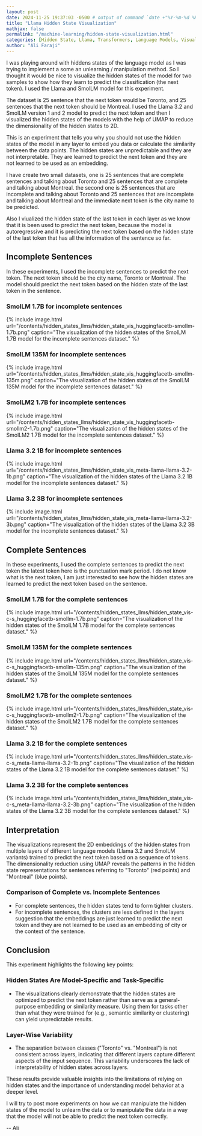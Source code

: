 ```yaml
---
layout: post
date: 2024-11-25 19:37:03 -0500 # output of command `date +"%Y-%m-%d %H:%M:%S %z"`
title: "Llama Hidden State Visualization"
mathjax: false
permalink: "/machine-learning/hidden-state-visualization.html"
categories: [Hidden State, Llama, Transformers, Language Models, Visualization]
author: "Ali Faraji"
---
```


I was playing around with hiddens states of the language model as I was trying to implement a some an unlearning / manipulation method. So I thought it would be nice to visualize the hidden states of the model for two samples to show how they learn to predict the classification (the next token). I used the Llama and SmolLM model for this experiment.

The dataset is 25 sentence that the next token would be Toronto, and 25 sentences that the next token should be Montreal. I used the Llama 3.2 and SmolLM version 1 and 2 model to predict the next token and then I visualized the hidden states of the models with the help of UMAP to reduce the dimensionality of the hidden states to 2D.

This is an experiment that tells you why you should not use the hidden states of the model in any layer to embed you data or calculate the similarity between the data points. The hidden states are unpredictable and they are not interpretable. They are learned to predict the next token and they are not learned to be used as an embedding.

I have create two small datasets,
one is 25 sentences that are complete sentences and talking about Toronto and 25 sentences that are complete and talking about Montreal.
the second one is 25 sentences that are incomplete and talking about Toronto and 25 sentences that are incomplete and talking about Montreal and the immediate next token is the city name to be predicted.

Also I viualized the hidden state of the last token in each layer as we know that it is been used to predict the next token, because the model is autoregressive and it is predicting the next token based on the hidden state of the last token that has all the information of the sentence so far.

## Incomplete Sentences

In these experiments, I used the incomplete sentences to predict the next token. The next token should be the city name, Toronto or Montreal. The model should predict the next token based on the hidden state of the last token in the sentence.

### SmolLM 1.7B for incomplete sentences

{% include image.html url="/contents/hidden_states_llms/hidden_state_vis_huggingfacetb-smollm-1.7b.png" caption="The visualization of the hidden states of the SmolLM 1.7B model for the incomplete sentences dataset." %}

### SmolLM 135M for incomplete sentences

{% include image.html url="/contents/hidden_states_llms/hidden_state_vis_huggingfacetb-smollm-135m.png" caption="The visualization of the hidden states of the SmolLM 135M model for the incomplete sentences dataset." %}

### SmolLM2 1.7B for incomplete sentences

{% include image.html url="/contents/hidden_states_llms/hidden_state_vis_huggingfacetb-smollm2-1.7b.png" caption="The visualization of the hidden states of the SmolLM2 1.7B model for the incomplete sentences dataset." %}

### Llama 3.2 1B for incomplete sentences

{% include image.html url="/contents/hidden_states_llms/hidden_state_vis_meta-llama-llama-3.2-1b.png" caption="The visualization of the hidden states of the Llama 3.2 1B model for the incomplete sentences dataset." %}

### Llama 3.2 3B for incomplete sentences

{% include image.html url="/contents/hidden_states_llms/hidden_state_vis_meta-llama-llama-3.2-3b.png" caption="The visualization of the hidden states of the Llama 3.2 3B model for the incomplete sentences dataset." %}

## Complete Sentences

In these experiments, I used the complete sentences to predict the next token the latest token here is the punctuation mark period. I do not know what is the next token, I am just interested to see how the hidden states are learned to predict the next token based on the sentence.

### SmolLM 1.7B for the complete sentences

{% include image.html url="/contents/hidden_states_llms/hidden_state_vis-c-s_huggingfacetb-smollm-1.7b.png" caption="The visualization of the hidden states of the SmolLM 1.7B model for the complete sentences dataset." %}

### SmolLM 135M for the complete sentences

{% include image.html url="/contents/hidden_states_llms/hidden_state_vis-c-s_huggingfacetb-smollm-135m.png" caption="The visualization of the hidden states of the SmolLM 135M model for the complete sentences dataset." %}

### SmolLM2 1.7B for the complete sentences

{% include image.html url="/contents/hidden_states_llms/hidden_state_vis-c-s_huggingfacetb-smollm2-1.7b.png" caption="The visualization of the hidden states of the SmolLM2 1.7B model for the complete sentences dataset." %}

### Llama 3.2 1B for the complete sentences

{% include image.html url="/contents/hidden_states_llms/hidden_state_vis-c-s_meta-llama-llama-3.2-1b.png" caption="The visualization of the hidden states of the Llama 3.2 1B model for the complete sentences dataset." %}

### Llama 3.2 3B for the complete sentences

{% include image.html url="/contents/hidden_states_llms/hidden_state_vis-c-s_meta-llama-llama-3.2-3b.png" caption="The visualization of the hidden states of the Llama 3.2 3B model for the complete sentences dataset." %}

## Interpretation

The visualizations represent the 2D embeddings of the hidden states from multiple layers of different language models (Llama 3.2 and SmolLM variants) trained to predict the next token based on a sequence of tokens. The dimensionality reduction using UMAP reveals the patterns in the hidden state representations for sentences referring to "Toronto" (red points) and "Montreal" (blue points).

### Comparison of Complete vs. Incomplete Sentences

- For complete sentences, the hidden states tend to form tighter clusters.
- For incomplete sentences, the clusters are less defined in the layers suggestion that the embeddings are just learned to predict the next token and they are not learned to be used as an embedding of city or the context of the sentence.

## Conclusion

This experiment highlights the following key points:

### Hidden States Are Model-Specific and Task-Specific

- The visualizations clearly demonstrate that the hidden states are optimized to predict the next token rather than serve as a general-purpose embedding or similarity measure. Using them for tasks other than what they were trained for (e.g., semantic similarity or clustering) can yield unpredictable results.

### Layer-Wise Variability

- The separation between classes ("Toronto" vs. "Montreal") is not consistent across layers, indicating that different layers capture different aspects of the input sequence. This variability underscores the lack of interpretability of hidden states across layers.

These results provide valuable insights into the limitations of relying on hidden states and the importance of understanding model behavior at a deeper level.

I will try to post more experiments on how we can manipulate the hidden states of the model to unlearn the data or to manipulate the data in a way that the model will not be able to predict the next token correctly.

-- Ali
